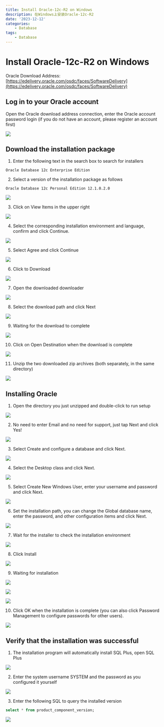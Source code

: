 ```yaml
---
title: Install Oracle-12c-R2 on Windows
description: 在Windows上安装Oracle-12c-R2
date: '2023-12-12'
categories:
    - Database
tags:
    - Database
---
```


# Install Oracle-12c-R2 on Windows

Oracle Download Address:
[https://edelivery.oracle.com/osdc/faces/SoftwareDelivery](https://edelivery.oracle.com/osdc/faces/SoftwareDelivery)

## Log in to your Oracle account

Open the Oracle download address connection, enter the Oracle account password login (if you do not have an account, please register an account first)

![](https://raw.githubusercontent.com/JavenJin/blog-image/master/content/post/Database/Install%20Oracle-12c-R2%20on%20Windows/Install-Oracle-12c-R2-on-Windows-1.png)

## Download the installation package

1. Enter the following text in the search box to search for installers

```
Oracle Database 12c Enterprise Edition
```

2. Select a version of the installation package as follows

```
Oracle Database 12c Personal Edition 12.1.0.2.0
```

![](https://raw.githubusercontent.com/JavenJin/blog-image/master/content/post/Database/Install%20Oracle-12c-R2%20on%20Windows/Install-Oracle-12c-R2-on-Windows-2.png)

3. Click on View Items in the upper right

![](https://raw.githubusercontent.com/JavenJin/blog-image/master/content/post/Database/Install%20Oracle-12c-R2%20on%20Windows/Install-Oracle-12c-R2-on-Windows-3.png)

4. Select the corresponding installation environment and language, confirm and click Continue.

![](https://raw.githubusercontent.com/JavenJin/blog-image/master/content/post/Database/Install%20Oracle-12c-R2%20on%20Windows/Install-Oracle-12c-R2-on-Windows-4.png)

5. Select Agree and click Continue

![](https://raw.githubusercontent.com/JavenJin/blog-image/master/content/post/Database/Install%20Oracle-12c-R2%20on%20Windows/Install-Oracle-12c-R2-on-Windows-5.png)

6. Click to Download

![](https://raw.githubusercontent.com/JavenJin/blog-image/master/content/post/Database/Install%20Oracle-12c-R2%20on%20Windows/Install-Oracle-12c-R2-on-Windows-6.png)

7. Open the downloaded downloader

![](https://raw.githubusercontent.com/JavenJin/blog-image/master/content/post/Database/Install%20Oracle-12c-R2%20on%20Windows/Install-Oracle-12c-R2-on-Windows-7.png)

8. Select the download path and click Next

![](https://raw.githubusercontent.com/JavenJin/blog-image/master/content/post/Database/Install%20Oracle-12c-R2%20on%20Windows/Install-Oracle-12c-R2-on-Windows-8.png)

9. Waiting for the download to complete

![](https://raw.githubusercontent.com/JavenJin/blog-image/master/content/post/Database/Install%20Oracle-12c-R2%20on%20Windows/Install-Oracle-12c-R2-on-Windows-9.png)

10. Click on Open Destination when the download is complete

![](https://raw.githubusercontent.com/JavenJin/blog-image/master/content/post/Database/Install%20Oracle-12c-R2%20on%20Windows/Install-Oracle-12c-R2-on-Windows-10.png)

11. Unzip the two downloaded zip archives (both separately, in the same directory)

![](https://raw.githubusercontent.com/JavenJin/blog-image/master/content/post/Database/Install%20Oracle-12c-R2%20on%20Windows/Install-Oracle-12c-R2-on-Windows-11.png)

## Installing Oracle

1. Open the directory you just unzipped and double-click to run setup

![](https://raw.githubusercontent.com/JavenJin/blog-image/master/content/post/Database/Install%20Oracle-12c-R2%20on%20Windows/Install-Oracle-12c-R2-on-Windows-12.png)

2. No need to enter Email and no need for support, just tap Next and click Yes!

![](https://raw.githubusercontent.com/JavenJin/blog-image/master/content/post/Database/Install%20Oracle-12c-R2%20on%20Windows/Install-Oracle-12c-R2-on-Windows-13.png)

3. Select Create and configure a database and click Next.

![](https://raw.githubusercontent.com/JavenJin/blog-image/master/content/post/Database/Install%20Oracle-12c-R2%20on%20Windows/Install-Oracle-12c-R2-on-Windows-14.png)

4. Select the Desktop class and click Next.

![](https://raw.githubusercontent.com/JavenJin/blog-image/master/content/post/Database/Install%20Oracle-12c-R2%20on%20Windows/Install-Oracle-12c-R2-on-Windows-15.png)

5. Select Create New Windows User, enter your username and password and click Next.

![](https://raw.githubusercontent.com/JavenJin/blog-image/master/content/post/Database/Install%20Oracle-12c-R2%20on%20Windows/Install-Oracle-12c-R2-on-Windows-16.png)

6. Set the installation path, you can change the Global database name, enter the password, and other configuration items and click Next.

![](https://raw.githubusercontent.com/JavenJin/blog-image/master/content/post/Database/Install%20Oracle-12c-R2%20on%20Windows/Install-Oracle-12c-R2-on-Windows-17.png)

7. Wait for the installer to check the installation environment

![](https://raw.githubusercontent.com/JavenJin/blog-image/master/content/post/Database/Install%20Oracle-12c-R2%20on%20Windows/Install-Oracle-12c-R2-on-Windows-18.png)

8. Click Install

![](https://raw.githubusercontent.com/JavenJin/blog-image/master/content/post/Database/Install%20Oracle-12c-R2%20on%20Windows/Install-Oracle-12c-R2-on-Windows-19.png)

9. Waiting for installation

![](https://raw.githubusercontent.com/JavenJin/blog-image/master/content/post/Database/Install%20Oracle-12c-R2%20on%20Windows/Install-Oracle-12c-R2-on-Windows-20.png)

![](https://raw.githubusercontent.com/JavenJin/blog-image/master/content/post/Database/Install%20Oracle-12c-R2%20on%20Windows/Install-Oracle-12c-R2-on-Windows-21.png)

![](https://raw.githubusercontent.com/JavenJin/blog-image/master/content/post/Database/Install%20Oracle-12c-R2%20on%20Windows/Install-Oracle-12c-R2-on-Windows-22.png)

10. Click OK when the installation is complete (you can also click Password Management to configure passwords for other users).

![](https://raw.githubusercontent.com/JavenJin/blog-image/master/content/post/Database/Install%20Oracle-12c-R2%20on%20Windows/Install-Oracle-12c-R2-on-Windows-23.png)

## Verify that the installation was successful

1. The installation program will automatically install SQL Plus, open SQL Plus

![](https://raw.githubusercontent.com/JavenJin/blog-image/master/content/post/Database/Install%20Oracle-12c-R2%20on%20Windows/Install-Oracle-12c-R2-on-Windows-24.png)

2. Enter the system username SYSTEM and the password as you configured it yourself

![](https://raw.githubusercontent.com/JavenJin/blog-image/master/content/post/Database/Install%20Oracle-12c-R2%20on%20Windows/Install-Oracle-12c-R2-on-Windows-25.png)

3. Enter the following SQL to query the installed version

```sql
select * from product_component_version;
```

![](https://raw.githubusercontent.com/JavenJin/blog-image/master/content/post/Database/Install%20Oracle-12c-R2%20on%20Windows/Install-Oracle-12c-R2-on-Windows-26.png)